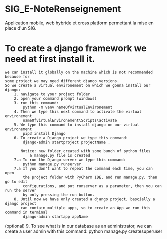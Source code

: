 # SIG_E-NoteRenseignement
Application mobile, web hybride et cross platform permettant la mise en place d'un SIG.

# To create a django framework we need at first install it.
	we can install it globally on the machine which is not recommended because for
	some project we may need different django versions.
	So we create a virtual environement on which we gonna install our django:
		1. navigate to your project folder
		2. open your command prompt (windows)
		3. run this command:
			python -m venv nameOfvirtualEnvironement
		4. Then we type this next command to activate the virtual environement
			nameOfvirtualEnvironement\Scripts\activate
		5. We type this command to install django on our virtual environement
			pip3 install Django
		6. To create a Django project we type this command:
			django-admin startproject projectName .

		   Notice: new folder created with some bunch of python files
			   a manage.py file is created
		7.a To run the Django server we type this command:
			python manage.py runserver
		7.a If you don't want to repeat the command each time, you can open 
		    the project folder with PyCharm IDE, and run manage.py, then go to edit
		    configurations, and put runserver as a parameter, then you can run the server
		    by only pressing the run button.
		8. Until now we have only created a django project, bascially a django project
		   can contain multiple apps, so to create an App we run this command in terminal
			django-admin startapp appName
		
   (optional)   9. To see what is in our database as an administrator, we can create a user admin
		   with this command:
			python manage.py createsuperuser
				
		


